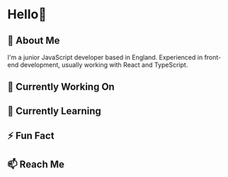 # Hello👋
## 💬 About Me
I'm a junior JavaScript developer based in England. Experienced in front-end development, usually working with React and TypeScript.

## 🔭 Currently Working On

## 🌱 Currently Learning
## ⚡ Fun Fact

## 📫 Reach Me 
